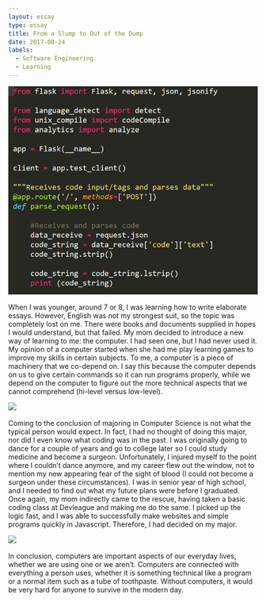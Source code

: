 ```yaml
---
layout: essay
type: essay
title: From a Slump to Out of the Dump
date: 2017-08-24
labels:
  - Software Engineering
  - Learning
---
```


<img class="ui tiny left circular floated image" src="../images/p1.PNG">

When I was younger, around 7 or 8, I was learning how to write elaborate essays.  However,  English was not my strongest suit, so the topic was completely lost on me.  There were books and documents supplied in hopes I would understand, but that failed.  My mom decided to introduce a new way of learning to me: the computer.  I had seen one, but I had never used it.  My opinion of a computer started when she had me play learning games to improve my skills in certain subjects.  To me, a computer is a piece of machinery that we co-depend on.  I say this because the computer depends on us to give certain commands so it can run programs properly, while we depend on the computer to figure out the more technical aspects that we cannot comprehend (hi-level versus low-level).   

<img class="ui tiny left circular floated image" src="../images/design-technology.jpg">

Coming to the conclusion of majoring in Computer Science is not what the typical person would expect.  In fact, I had no thought of doing this major, nor did I even know what coding was in the past.  I was originally going to dance for a couple of years and go to college later so I could study medicine and become a surgeon.  Unfortunately, I injured myself to the point where I couldn’t dance anymore, and my career flew out the window, not to mention my new appearing fear of the sight of blood (I could not become a surgeon under these circumstances).  I was in senior year of high school, and I needed to find out what my future plans were before I graduated.  Once again, my mom indirectly came to the rescue, having taken a basic coding class at Devleague and making me do the same.  I picked up the logic fast, and I was able to successfully make websites and simple programs quickly in Javascript.  Therefore, I had decided on my major.

<img class="ui tiny left circular floated image" src="../images/software-code.jpg">

In conclusion, computers are important aspects of our everyday lives, whether we are using one or we aren’t.  Computers are connected with everything a person uses, whether it is something technical like a program or a normal item such as a tube of toothpaste.  Without computers, it would be very hard for anyone to survive in the modern day.

